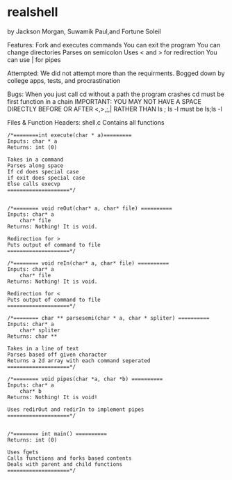 # realshell
by Jackson Morgan, Suwamik Paul,and Fortune Soleil

Features:
	Fork and executes commands
	You can exit the program
	You can change directories
	Parses on semicolon
	Uses < and > for redirection
	You can use | for pipes

Attempted:
	We did not attempt more than the requirments.
	Bogged down by college apps, tests, and procrastination

Bugs:
	When you just call cd without a path the program crashes
	cd must be first function in a chain
	IMPORTANT: YOU MAY NOT HAVE A SPACE DIRECTLY BEFORE OR AFTER
	<,>,;,|
	RATHER THAN ls ; ls -l must be ls;ls -l

Files & Function Headers:
shell.c
	Contains all functions

	/*========int execute(char * a)=========
	Inputs: char * a
	Returns: int (0)

	Takes in a command
	Parses along space
	If cd does special case
	if exit does special case
	Else calls execvp
	====================*/


	/*======== void reOut(char* a, char* file) ==========
	Inputs: char* a
		char* file
	Returns: Nothing! It is void.

	Redirection for >
	Puts output of command to file
	====================*/

	/*======== void reIn(char* a, char* file) ==========
	Inputs: char* a
		char* file
	Returns: Nothing! It is void.

	Redirection for <
	Puts output of command to file
	====================*/

	/*======== char ** parsesemi(char * a, char * spliter) ==========
	Inputs: char* a
		char* spliter
	Returns: char **

	Takes in a line of text
	Parses based off given character
	Returns a 2d array with each command seperated
	====================*/

	/*======== void pipes(char *a, char *b) ==========
	Inputs: char* a
		char* b
	Returns: Nothing! It is void!

	Uses redirOut and redirIn to implement pipes
	====================*/


	/*======== int main() ==========
	Returns: int (0)

	Uses fgets
	Calls functions and forks based contents
	Deals with parent and child functions
	====================*/